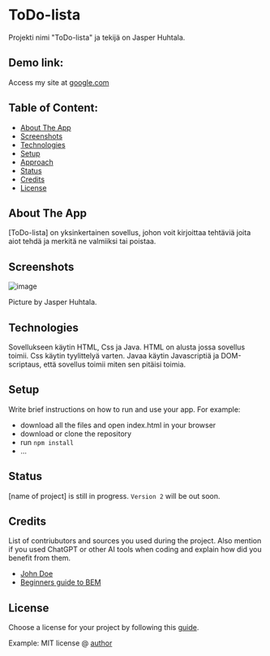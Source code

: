 # ToDo-lista 
Projekti nimi "ToDo-lista" ja tekijä on Jasper Huhtala.

## Demo link:
Access my site at [google.com](https://google.com)

## Table of Content:

- [About The App](#about-the-app)
- [Screenshots](#screenshots)
- [Technologies](#technologies)
- [Setup](#setup)
- [Approach](#approach)
- [Status](#status)
- [Credits](#credits)
- [License](#license)

## About The App
[ToDo-lista] on yksinkertainen sovellus, johon voit kirjoittaa tehtäviä joita aiot tehdä ja merkitä ne valmiiksi tai poistaa.

## Screenshots
![image](https://github.com/user-attachments/assets/2dc86179-9784-477b-8137-b002901db85c)

Picture by Jasper Huhtala.

## Technologies
Sovellukseen käytin HTML, Css ja Java.
HTML on alusta jossa sovellus toimii.
Css käytin tyylittelyä varten.
Javaa käytin Javascriptiä ja DOM-scriptaus, että sovellus toimii miten sen pitäisi toimia.

## Setup
Write brief instructions on how to run and use your app. For example:
- download all the files and open index.html in your browser
- download or clone the repository
- run `npm install`
- ...

## Status
[name of project] is still in progress. `Version 2` will be out soon.

## Credits
List of contriubutors and sources you used during the project. Also mention if you used ChatGPT or other AI tools when coding and explain how did you benefit from them.
- [John Doe](johndoe.com)
- [Beginners guide to BEM](link-goes-here.com)

## License
Choose a license for your project by following this [guide](https://docs.github.com/en/communities/setting-up-your-project-for-healthy-contributions/adding-a-license-to-a-repository).

Example: MIT license @ [author](author.com)
